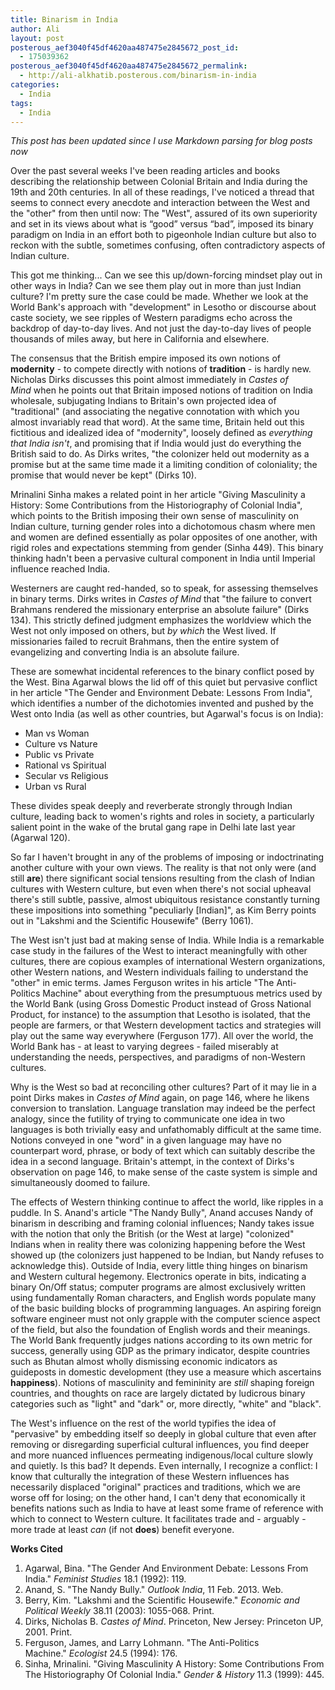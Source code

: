 ```yaml
---
title: Binarism in India
author: Ali
layout: post
posterous_aef3040f45df4620aa487475e2845672_post_id:
  - 175039362
posterous_aef3040f45df4620aa487475e2845672_permalink:
  - http://ali-alkhatib.posterous.com/binarism-in-india
categories:
  - India
tags:
  - India
---
```

*This post has been updated since I use Markdown parsing for blog posts now*

Over the past several weeks I've been reading articles and books describing the relationship between Colonial Britain and India during the 19th and 20th centuries. In all of these readings, I've noticed a thread that seems to connect every anecdote and interaction between the West and the "other" from then until now: The "West", assured of its own superiority and set in its views about what is “good” versus “bad”, imposed its binary paradigm on India in an effort both to pigeonhole Indian culture but also to reckon with the subtle, sometimes confusing, often contradictory aspects of Indian culture.

This got me thinking... Can we see this up/down-forcing mindset play out in other ways in India? Can we see them play out in more than just Indian culture? I'm pretty sure the case could be made. Whether we look at the World Bank's approach with "development" in Lesotho or discourse about caste society, we see ripples of Western paradigms echo across the backdrop of day-to-day lives. And not just the day-to-day lives of people thousands of miles away, but here in California and elsewhere.

The consensus that the British empire imposed its own notions of **modernity** - to compete directly with notions of **tradition** - is hardly new. Nicholas Dirks discusses this point almost immediately in *Castes of Mind* when he points out that Britain imposed notions of tradition on India wholesale, subjugating Indians to Britain's own projected idea of "traditional" (and associating the negative connotation with which you almost invariably read that word). At the same time, Britain held out this fictitious and idealized idea of "modernity", loosely defined as *everything that India isn't*, and promising that if India would just do everything the British said to do. As Dirks writes, "the colonizer held out modernity as a promise but at the same time made it a limiting condition of coloniality; the promise that would never be kept" (Dirks 10).

Mrinalini Sinha makes a related point in her article "Giving Masculinity a History: Some Contributions from the Historiography of Colonial India", which points to the British imposing their own sense of masculinity on Indian culture, turning gender roles into a dichotomous chasm where men and women are defined essentially as polar opposites of one another, with rigid roles and expectations stemming from gender (Sinha 449). This binary thinking hadn't been a pervasive cultural component in India until Imperial influence reached India.

Westerners are caught red-handed, so to speak, for assessing themselves in binary terms. Dirks writes in *Castes of Mind* that "the failure to convert Brahmans rendered the missionary enterprise an absolute failure" (Dirks 134). This strictly defined judgment emphasizes the worldview which the West not only imposed on others, but *by which* the West lived. If missionaries failed to recruit Brahmans, then the entire system of evangelizing and converting India is an absolute failure.

These are somewhat incidental references to the binary conflict posed by the West. Bina Agarwal blows the lid off of this quiet but pervasive conflict in her article "The Gender and Environment Debate: Lessons From India", which identifies a number of the dichotomies invented and pushed by the West onto India (as well as other countries, but Agarwal's focus is on India):

- Man vs Woman
- Culture vs Nature
- Public vs Private
- Rational vs Spiritual
- Secular vs Religious
- Urban vs Rural

These divides speak deeply and reverberate strongly through Indian culture, leading back to women's rights and roles in society, a particularly salient point in the wake of the brutal gang rape in Delhi late last year (Agarwal 120).

So far I haven't brought in any of the problems of imposing or indoctrinating another culture with your own views. The reality is that not only were (and still **are**) there significant social tensions resulting from the clash of Indian cultures with Western culture, but even when there's not social upheaval there's still subtle, passive, almost ubiquitous resistance constantly turning these impositions into something "peculiarly [Indian]", as Kim Berry points out in "Lakshmi and the Scientific Housewife" (Berry 1061).

The West isn't just bad at making sense of India. While India is a remarkable case study in the failures of the West to interact meaningfully with other cultures, there are copious examples of international Western organizations, other Western nations, and Western individuals failing to understand the "other" in emic terms. James Ferguson writes in his article "The Anti-Politics Machine" about everything from the presumptuous metrics used by the World Bank (using Gross Domestic Product instead of Gross National Product, for instance) to the assumption that Lesotho is isolated, that the people are farmers, or that Western development tactics and strategies will play out the same way everywhere (Ferguson 177). All over the world, the World Bank has - at least to varying degrees - failed miserably at understanding the needs, perspectives, and paradigms of non-Western cultures.

Why is the West so bad at reconciling other cultures? Part of it may lie in a point Dirks makes in *Castes of Mind* again, on page 146, where he likens conversion to translation. Language translation may indeed be the perfect analogy, since the futility of trying to communicate one idea in two languages is both trivially easy and unfathomably difficult at the same time. Notions conveyed in one "word" in a given language may have no counterpart word, phrase, or body of text which can suitably describe the idea in a second language. Britain's attempt, in the context of Dirks's observation on page 146, to make sense of the caste system is simple and simultaneously doomed to failure.

The effects of Western thinking continue to affect the world, like ripples in a puddle. In S. Anand's article "The Nandy Bully", Anand accuses Nandy of binarism in describing and framing colonial influences; Nandy takes issue with the notion that only the British (or the West at large) "colonized" Indians when in reality there was colonizing happening before the West showed up (the colonizers just happened to be Indian, but Nandy refuses to acknowledge this). Outside of India, every little thing hinges on binarism and Western cultural hegemony. Electronics operate in bits, indicating a binary On/Off status; computer programs are almost exclusively written using fundamentally Roman characters, and English words populate many of the basic building blocks of programming languages. An aspiring foreign software engineer must not only grapple with the computer science aspect of the field, but also the foundation of English words and their meanings. The World Bank frequently judges nations according to its own metric for success, generally using GDP as the primary indicator, despite countries such as Bhutan almost wholly dismissing economic indicators as guideposts in domestic development (they use a measure which ascertains **happiness**). Notions of masculinity and femininity are *still* shaping foreign countries, and thoughts on race are largely dictated by ludicrous binary categories such as "light" and "dark" or, more directly, "white" and "black".

The West's influence on the rest of the world typifies the idea of "pervasive" by embedding itself so deeply in global culture that even after removing or disregarding superficial cultural influences, you find deeper and more nuanced influences permeating indigenous/local culture slowly and quietly. Is this bad? It depends. Even internally, I recognize a conflict: I know that culturally the integration of these Western influences has necessarily displaced "original" practices and traditions, which we are worse off for losing; on the other hand, I can't deny that economically it benefits nations such as India to have at least some frame of reference with which to connect to Western culture. It facilitates trade and - arguably - more trade at least *can* (if not **does**) benefit everyone.

__Works Cited__

1. Agarwal, Bina. "The Gender And Environment Debate: Lessons From India." *Feminist Studies* 18.1 (1992): 119.
2. Anand, S. "The Nandy Bully." *Outlook India*, 11 Feb. 2013. Web.
3. Berry, Kim. "Lakshmi and the Scientific Housewife." *Economic and Political Weekly* 38.11 (2003): 1055-068. Print.
4. Dirks, Nicholas B. *Castes of Mind*. Princeton, New Jersey: Princeton UP, 2001. Print.
5. Ferguson, James, and Larry Lohmann. "The Anti-Politics Machine." *Ecologist* 24.5 (1994): 176.
6. Sinha, Mrinalini. "Giving Masculinity A History: Some Contributions From The Historiography Of Colonial India." *Gender & History* 11.3 (1999): 445.